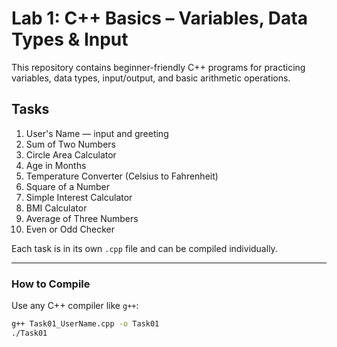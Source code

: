 # Lab 1: C++ Basics – Variables, Data Types & Input

This repository contains beginner-friendly C++ programs for practicing variables, data types, input/output, and basic arithmetic operations.

## Tasks

1. User's Name — input and greeting
2. Sum of Two Numbers
3. Circle Area Calculator
4. Age in Months
5. Temperature Converter (Celsius to Fahrenheit)
6. Square of a Number
7. Simple Interest Calculator
8. BMI Calculator
9. Average of Three Numbers
10. Even or Odd Checker

Each task is in its own `.cpp` file and can be compiled individually.

---

### How to Compile
Use any C++ compiler like `g++`:

```bash
g++ Task01_UserName.cpp -o Task01
./Task01
```
